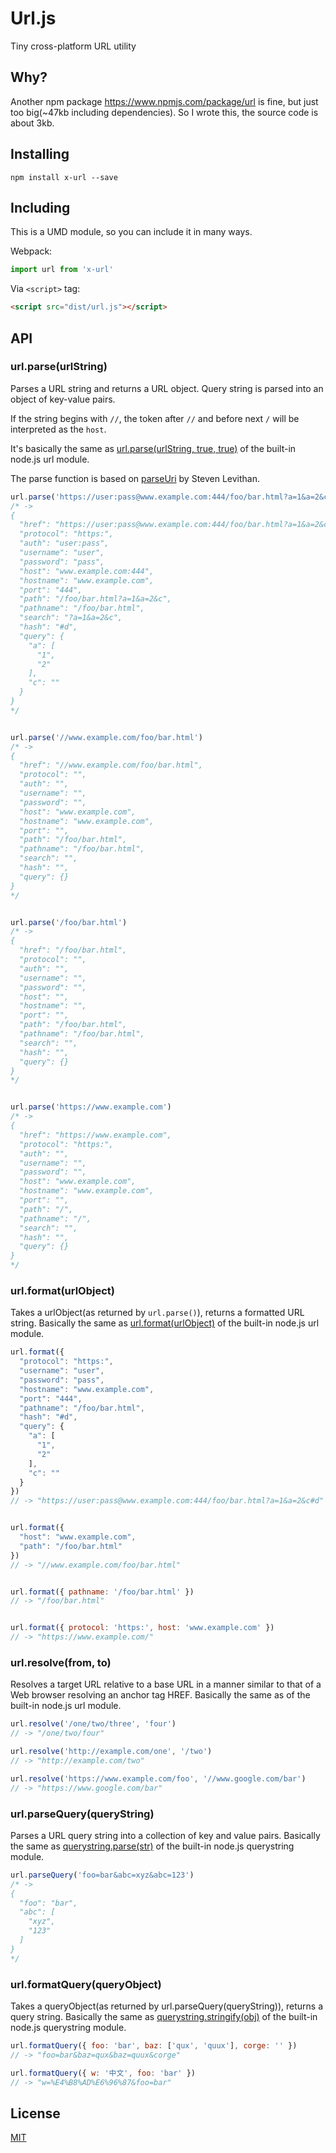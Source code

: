 # Url.js
Tiny cross-platform URL utility

## Why?
Another npm package https://www.npmjs.com/package/url is fine, but just too big(~47kb including dependencies). So I wrote this, the source code is about 3kb.

## Installing

```
npm install x-url --save
```

## Including
This is a UMD module, so you can include it in many ways.

Webpack:

```js
import url from 'x-url'
```

Via `<script>` tag:
```html
<script src="dist/url.js"></script>
```

## API

### url.parse(urlString)
Parses a URL string and returns a URL object. Query string is parsed into an object of key-value pairs.

If the string begins with `//`, the token after `//` and before next `/` will be interpreted as the `host`.

It's basically the same as [url.parse(urlString, true, true)]((https://nodejs.org/api/url.html#url_url_parse_urlstring_parsequerystring_slashesdenotehost)) of the built-in node.js url module.

The parse function is based on [parseUri](http://blog.stevenlevithan.com/archives/parseuri) by Steven Levithan.

```js
url.parse('https://user:pass@www.example.com:444/foo/bar.html?a=1&a=2&c#d')
/* ->
{
  "href": "https://user:pass@www.example.com:444/foo/bar.html?a=1&a=2&c#d",
  "protocol": "https:",
  "auth": "user:pass",
  "username": "user",
  "password": "pass",
  "host": "www.example.com:444",
  "hostname": "www.example.com",
  "port": "444",
  "path": "/foo/bar.html?a=1&a=2&c",
  "pathname": "/foo/bar.html",
  "search": "?a=1&a=2&c",
  "hash": "#d",
  "query": {
    "a": [
      "1",
      "2"
    ],
    "c": ""
  }
}
*/


url.parse('//www.example.com/foo/bar.html')
/* ->
{
  "href": "//www.example.com/foo/bar.html",
  "protocol": "",
  "auth": "",
  "username": "",
  "password": "",
  "host": "www.example.com",
  "hostname": "www.example.com",
  "port": "",
  "path": "/foo/bar.html",
  "pathname": "/foo/bar.html",
  "search": "",
  "hash": "",
  "query": {}
}
*/


url.parse('/foo/bar.html')
/* ->
{
  "href": "/foo/bar.html",
  "protocol": "",
  "auth": "",
  "username": "",
  "password": "",
  "host": "",
  "hostname": "",
  "port": "",
  "path": "/foo/bar.html",
  "pathname": "/foo/bar.html",
  "search": "",
  "hash": "",
  "query": {}
}
*/


url.parse('https://www.example.com')
/* ->
{
  "href": "https://www.example.com",
  "protocol": "https:",
  "auth": "",
  "username": "",
  "password": "",
  "host": "www.example.com",
  "hostname": "www.example.com",
  "port": "",
  "path": "/",
  "pathname": "/",
  "search": "",
  "hash": "",
  "query": {}
}
*/
```

### url.format(urlObject)
Takes a urlObject(as returned by `url.parse()`), returns a formatted URL string. Basically the same as [url.format(urlObject)](https://nodejs.org/api/url.html#url_url_format_urlobject) of the built-in node.js url module.

```js
url.format({
  "protocol": "https:",
  "username": "user",
  "password": "pass",
  "hostname": "www.example.com",
  "port": "444",
  "pathname": "/foo/bar.html",
  "hash": "#d",
  "query": {
    "a": [
      "1",
      "2"
    ],
    "c": ""
  }
})
// -> "https://user:pass@www.example.com:444/foo/bar.html?a=1&a=2&c#d"


url.format({
  "host": "www.example.com",
  "path": "/foo/bar.html"
})
// -> "//www.example.com/foo/bar.html"


url.format({ pathname: '/foo/bar.html' })
// -> "/foo/bar.html"


url.format({ protocol: 'https:', host: 'www.example.com' })
// -> "https://www.example.com/"
```

### url.resolve(from, to)
Resolves a target URL relative to a base URL in a manner similar to that of a Web browser resolving an anchor tag HREF. Basically the same as [](https://nodejs.org/api/url.html#url_url_resolve_from_to) of the built-in node.js url module.

```js
url.resolve('/one/two/three', 'four')
// -> "/one/two/four"

url.resolve('http://example.com/one', '/two')
// -> "http://example.com/two"

url.resolve('https://www.example.com/foo', '//www.google.com/bar')
// -> "https://www.google.com/bar"
```

### url.parseQuery(queryString)
Parses a URL query string into a collection of key and value pairs. Basically the same as [querystring.parse(str)](https://nodejs.org/api/querystring.html#querystring_querystring_parse_str_sep_eq_options) of the built-in node.js querystring module.

```js
url.parseQuery('foo=bar&abc=xyz&abc=123')
/* ->
{
  "foo": "bar",
  "abc": [
    "xyz",
    "123"
  ]
}
*/
```


### url.formatQuery(queryObject)
Takes a queryObject(as returned by url.parseQuery(queryString)), returns a query string. Basically the same as [querystring.stringify(obj)](https://nodejs.org/dist/latest-v7.x/docs/api/querystring.html#querystring_querystring_stringify_obj_sep_eq_options) of the built-in node.js querystring module.

```js
url.formatQuery({ foo: 'bar', baz: ['qux', 'quux'], corge: '' })
// -> "foo=bar&baz=qux&baz=quux&corge"

url.formatQuery({ w: '中文', foo: 'bar' })
// -> "w=%E4%B8%AD%E6%96%87&foo=bar"
```

## License
[MIT](LICENSE)
